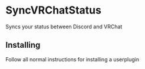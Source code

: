 # SyncVRChatStatus

Syncs your status between Discord and VRChat

## Installing

Follow all normal instructions for installing a userplugin
